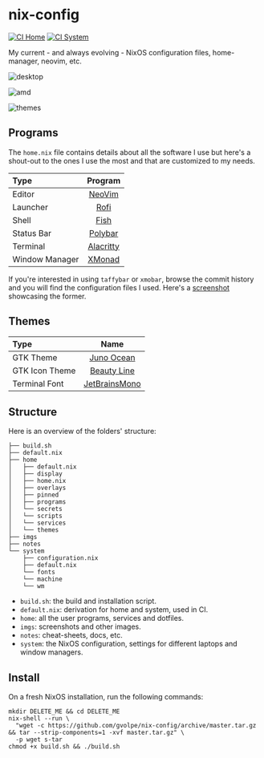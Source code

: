 nix-config
==========

[![CI Home](https://github.com/gvolpe/nix-config/workflows/Home/badge.svg)](https://github.com/yct21/nix-config/actions)
[![CI System](https://github.com/gvolpe/nix-config/workflows/NixOS/badge.svg)](https://github.com/yct21/nix-config/actions)

My current - and always evolving - NixOS configuration files, home-manager, neovim, etc.

![desktop](imgs/desktop-1.jpg)

![amd](imgs/amd.jpg)

![themes](imgs/theme.jpg)

## Programs

The `home.nix` file contains details about all the software I use but here's a shout-out to the ones I use the most and that are customized to my needs.

| Type           | Program      |
| :------------- | :----------: |
| Editor         | [NeoVim](https://neovim.io/) |
| Launcher       | [Rofi](https://github.com/davatorium/rofi) |
| Shell          | [Fish](https://fishshell.com/) |
| Status Bar     | [Polybar](https://polybar.github.io/) |
| Terminal       | [Alacritty](https://github.com/alacritty/alacritty) |
| Window Manager | [XMonad](https://xmonad.org/) |

If you're interested in using `taffybar` or `xmobar`, browse the commit history and you will find the configuration files I used. Here's a [screenshot](imgs/taffybar.png) showcasing the former.

## Themes

| Type           | Name      |
| :------------- | :----------: |
| GTK Theme      | [Juno Ocean](https://github.com/EliverLara/Juno) |
| GTK Icon Theme | [Beauty Line](https://www.gnome-look.org/p/1425426/) |
| Terminal Font  | [JetBrainsMono](https://www.jetbrains.com/lp/mono/) |

## Structure

Here is an overview of the folders' structure:

```
├── build.sh
├── default.nix
├── home
│   ├── default.nix
│   ├── display
│   ├── home.nix
│   ├── overlays
│   ├── pinned
│   ├── programs
│   └── secrets
│   └── scripts
│   └── services
│   └── themes
├── imgs
├── notes
└── system
    ├── configuration.nix
    ├── default.nix
    └── fonts
    └── machine
    └── wm
```

- `build.sh`: the build and installation script.
- `default.nix`: derivation for home and system, used in CI.
- `home`: all the user programs, services and dotfiles.
- `imgs`: screenshots and other images.
- `notes`: cheat-sheets, docs, etc.
- `system`: the NixOS configuration, settings for different laptops and window managers.

## Install

On a fresh NixOS installation, run the following commands:

```shell
mkdir DELETE_ME && cd DELETE_ME
nix-shell --run \
  "wget -c https://github.com/gvolpe/nix-config/archive/master.tar.gz && tar --strip-components=1 -xvf master.tar.gz" \
  -p wget s-tar
chmod +x build.sh && ./build.sh
```
